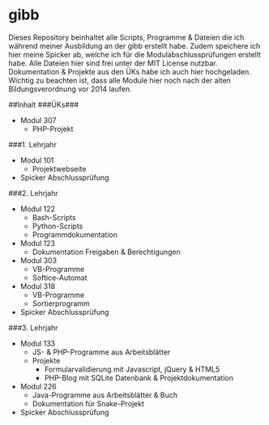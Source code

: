 # gibb
Dieses Repository beinhaltet alle Scripts, Programme & Dateien die ich während meiner Ausbildung an der gibb erstellt habe. Zudem speichere ich hier meine Spicker ab, welche ich für die Modulabschlussprüfungen erstellt habe. Alle Dateien hier sind frei unter der MIT License nutzbar. Dokumentation & Projekte aus den ÜKs habe ich auch hier hochgeladen. Wichtig zu beachten ist, dass alle Module hier noch nach der alten Bildungsverordnung vor 2014 laufen. 

##Inhalt
###ÜKs###
* Modul 307
  * PHP-Projekt

###1. Lehrjahr
* Modul 101
  * Projektwebseite
* Spicker Abschlussprüfung

###2. Lehrjahr
* Modul 122
  * Bash-Scripts
  * Python-Scripts
  * Programmdokumentation
* Modul 123
  * Dokumentation Freigaben & Berechtigungen
* Modul 303
  * VB-Programme
  * Softice-Automat
* Modul 318
  * VB-Programme
  * Sortierprogramm
* Spicker Abschlussprüfung

###3. Lehrjahr
* Modul 133
  * JS- & PHP-Programme aus Arbeitsblätter
  * Projekte
    * Formularvalidierung mit Javascript, jQuery & HTML5
    * PHP-Blog mit SQLite Datenbank & Projektdokumentation
* Modul 226
  * Java-Programme aus Arbeitsblätter & Buch
  * Dokumentation für Snake-Projekt
* Spicker Abschlussprüfung

